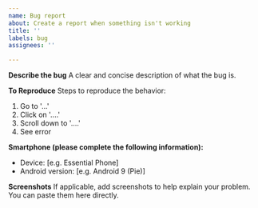 ```yaml
---
name: Bug report
about: Create a report when something isn't working
title: ''
labels: bug
assignees: ''

---
```


**Describe the bug**
A clear and concise description of what the bug is.

**To Reproduce**
Steps to reproduce the behavior:
1. Go to '...'
2. Click on '....'
3. Scroll down to '....'
4. See error

**Smartphone (please complete the following information):**
 - Device: [e.g. Essential Phone]
 - Android version: [e.g. Android 9 (Pie)]

**Screenshots**
If applicable, add screenshots to help explain your problem. You can paste them here directly.

